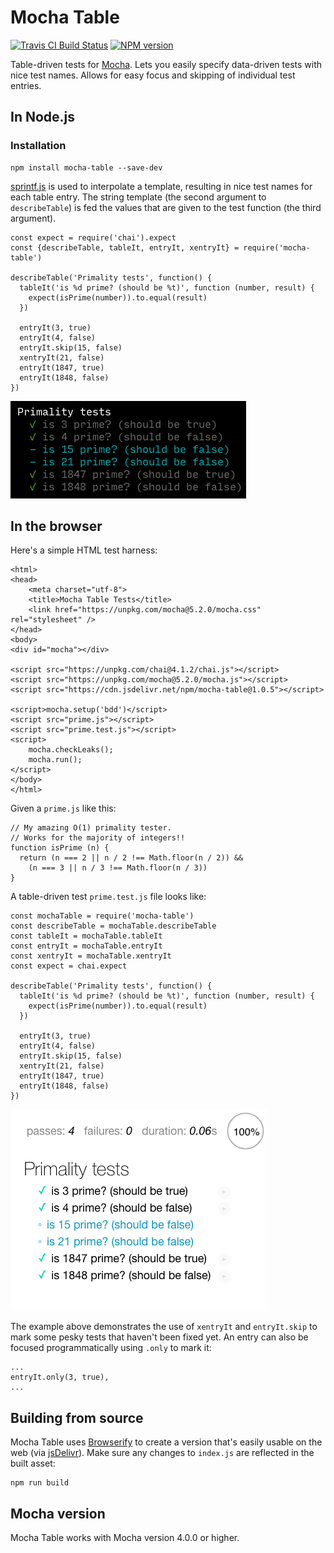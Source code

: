 # Mocha Table

<span class="badge-travisci">
  <a href="http://travis-ci.org/allenluce/mocha-table" title="Check this project's build status on TravisCI"><img src="https://img.shields.io/travis/allenluce/mocha-table/master.svg" alt="Travis CI Build Status" /></a>
</span>
<span class="badge-npmversion">
  <a href="https://npmjs.org/package/mocha-table" title="View this project on NPM"><img src="https://img.shields.io/npm/v/mocha-table.svg" alt="NPM version" /></a>
</span>

Table-driven tests for [Mocha](https://mochajs.org/). Lets you easily
specify data-driven tests with nice test names. Allows for easy focus
and skipping of individual test entries.

## In Node.js

### Installation

    npm install mocha-table --save-dev

[sprintf.js](https://github.com/alexei/sprintf.js) is used to
interpolate a template, resulting in nice test names for each table
entry.  The string template (the second argument to `describeTable`) is
fed the values that are given to the test function (the third
argument).

    const expect = require('chai').expect
    const {describeTable, tableIt, entryIt, xentryIt} = require('mocha-table')

    describeTable('Primality tests', function() {
      tableIt('is %d prime? (should be %t)', function (number, result) {
        expect(isPrime(number)).to.equal(result)
      })

      entryIt(3, true)
      entryIt(4, false)
      entryIt.skip(15, false)
      xentryIt(21, false)
      entryIt(1847, true)
      entryIt(1848, false)
    })

![You'll get nice results](assets/results.png)

## In the browser

Here's a simple HTML test harness:

    <html>
    <head>
        <meta charset="utf-8">
        <title>Mocha Table Tests</title>
        <link href="https://unpkg.com/mocha@5.2.0/mocha.css" rel="stylesheet" />
    </head>
    <body>
    <div id="mocha"></div>

    <script src="https://unpkg.com/chai@4.1.2/chai.js"></script>
    <script src="https://unpkg.com/mocha@5.2.0/mocha.js"></script>
    <script src="https://cdn.jsdelivr.net/npm/mocha-table@1.0.5"></script>

    <script>mocha.setup('bdd')</script>
    <script src="prime.js"></script>
    <script src="prime.test.js"></script>
    <script>
        mocha.checkLeaks();
        mocha.run();
    </script>
    </body>
    </html>

Given a `prime.js` like this:

    // My amazing O(1) primality tester.
    // Works for the majority of integers!!
    function isPrime (n) {
      return (n === 2 || n / 2 !== Math.floor(n / 2)) &&
        (n === 3 || n / 3 !== Math.floor(n / 3))
    }

A table-driven test `prime.test.js` file looks like:

    const mochaTable = require('mocha-table')
    const describeTable = mochaTable.describeTable
    const tableIt = mochaTable.tableIt
    const entryIt = mochaTable.entryIt
    const xentryIt = mochaTable.xentryIt
    const expect = chai.expect

    describeTable('Primality tests', function() {
      tableIt('is %d prime? (should be %t)', function (number, result) {
        expect(isPrime(number)).to.equal(result)
      })

      entryIt(3, true)
      entryIt(4, false)
      entryIt.skip(15, false)
      xentryIt(21, false)
      entryIt(1847, true)
      entryIt(1848, false)
    })

![You'll get nice web results](assets/web.png)

The example above demonstrates the use of `xentryIt` and `entryIt.skip` to
mark some pesky tests that haven't been fixed yet. An entry can also be
focused programmatically using `.only` to mark it:

    ...
    entryIt.only(3, true),
    ...

## Building from source

Mocha Table uses [Browserify](http://browserify.org/) to create a
version that's easily usable on the web (via
[jsDelivr](jsdelivr.com)). Make sure any changes to `index.js` are
reflected in the built asset:

    npm run build

## Mocha version

Mocha Table works with  Mocha version 4.0.0 or higher.
